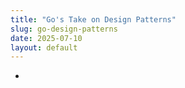 ```yaml
---
title: "Go's Take on Design Patterns"
slug: go-design-patterns
date: 2025-07-10
layout: default
---
```


- 